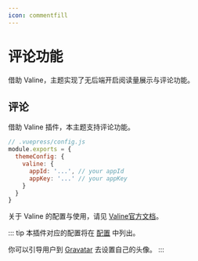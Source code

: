 ```yaml
---
icon: commentfill
---
```


# 评论功能

借助 Valine，主题实现了无后端开启阅读量展示与评论功能。

## 评论

借助 Valine 插件，本主题支持评论功能。

```js
// .vuepress/config.js
module.exports = {
  themeConfig: {
    valine: {
      appId: '...', // your appId
      appKey: '...' // your appKey
    }
  }  
}
```

关于 Valine 的配置与使用，请见 [Valine官方文档](https://valine.js.org)。

::: tip
本插件对应的配置将在 [配置](../api/readme.md) 中列出。

你可以引导用户到 [Gravatar](http://cn.gravatar.com/) 去设置自己的头像。
:::
